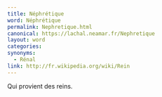 ```yaml
---
title: Néphrétique
word: Néphrétique
permalink: Nephretique.html
canonical: https://lachal.neamar.fr/Nephretique
layout: word
categories:
synonyms:
  - Rénal
link: http://fr.wikipedia.org/wiki/Rein
---
```


Qui provient des reins.

